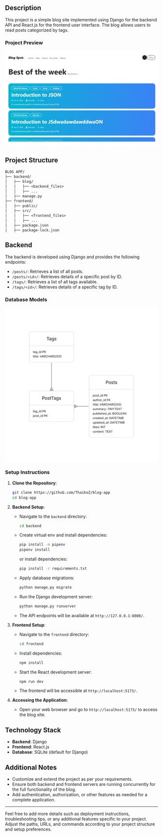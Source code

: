 
## Description

This project is a simple blog site implemented using Django for the backend API and React.js for the frontend user interface. The blog allows users to read posts categorized by tags.

### Project Preview

![Project Preview](./dump/website_preview.jpg)

## Project Structure

```
BLOG APP/
├── backend/
│   ├── blog/
│   │   ├── <backend_files>
│   │   ├── ...
│   ├── manage.py
├── frontend/
│   ├── public/
│   ├── src/
│   │   ├── <frontend_files>
│   │   ├── ...
│   ├── package.json
│   ├── package-lock.json
```

## Backend

The backend is developed using Django and provides the following endpoints:

- `/posts/`: Retrieves a list of all posts.
- `/posts/<id>/`: Retrieves details of a specific post by ID.
- `/tags/`: Retrieves a list of all tags available.
- `/tags/<id>/`: Retrieves details of a specific tag by ID.

### Database Models

![Database Models](./dump/db_schema.jpg)

### Setup Instructions

1. **Clone the Repository**:

   ```bash
   git clone https://github.com/ThaikoZ/blog-app
   cd blog-app
   ```

2. **Backend Setup**:

   - Navigate to the `backend` directory:
     ```bash
     cd backend
     ```
   - Create virtual env and install dependencies:
     ```bash
     pip install -m pipenv
     pipenv install
     ```
     or install dependencies:
     ```bash
     pip install -r requirements.txt
     ```
   - Apply database migrations:
     ```bash
     python manage.py migrate
     ```
   - Run the Django development server:
     ```bash
     python manage.py runserver
     ```
   - The API endpoints will be available at `http://127.0.0.1:8000/`.

3. **Frontend Setup**:

   - Navigate to the `frontend` directory:
     ```bash
     cd frontend
     ```
   - Install dependencies:
     ```bash
     npm install
     ```
   - Start the React development server:
     ```bash
     npm run dev
     ```
   - The frontend will be accessible at `http://localhost:5173/`.

4. **Accessing the Application**:
   - Open your web browser and go to `http://localhost:5173/` to access the blog site.

## Technology Stack

- **Backend**: Django
- **Frontend**: React.js
- **Database**: SQLite (default for Django)

## Additional Notes

- Customize and extend the project as per your requirements.
- Ensure both backend and frontend servers are running concurrently for the full functionality of the blog.
- Add authentication, authorization, or other features as needed for a complete application.

---

Feel free to add more details such as deployment instructions, troubleshooting tips, or any additional features specific to your project. Adjust the paths, URLs, and commands according to your project structure and setup preferences.
